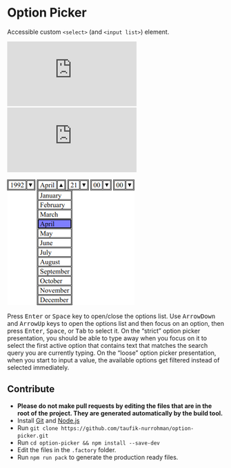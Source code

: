 Option Picker
=============

Accessible custom `<select>` (and `<input list>`) element.

![index.js](https://img.shields.io/github/size/taufik-nurrohman/option-picker/index.js?branch=main&color=%23f1e05a&label=index.js&labelColor=%231f2328&style=flat-square)
![index.min.js](https://img.shields.io/github/size/taufik-nurrohman/option-picker/index.min.js?branch=main&color=%23f1e05a&label=index.min.js&labelColor=%231f2328&style=flat-square)

<picture>
  <source media="(prefers-color-scheme: dark)" srcset="2.png">
  <source media="(prefers-color-scheme: light)" srcset="1.png">
  <img alt="Option Picker" src="1.png">
</picture>

Press <kbd>Enter</kbd> or <kbd>Space</kbd> key to open/close the options list. Use <kbd>ArrowDown</kbd> and
<kbd>ArrowUp</kbd> keys to open the options list and then focus on an option, then press <kbd>Enter</kbd>,
<kbd>Space</kbd>, or <kbd>Tab</kbd> to select it. On the “strict” option picker presentation, you should be able to type
away when you focus on it to select the first active option that contains text that matches the search query you are
currently typing. On the “loose” option picker presentation, when you start to input a value, the available options get
filtered instead of selected immediately.

Contribute
----------

 - **Please do not make pull requests by editing the files that are in the root of the project. They are generated
   automatically by the build tool.**
 - Install [Git](https://en.wikipedia.org/wiki/Git) and [Node.js](https://en.wikipedia.org/wiki/Node.js)
 - Run `git clone https://github.com/taufik-nurrohman/option-picker.git`
 - Run `cd option-picker && npm install --save-dev`
 - Edit the files in the `.factory` folder.
 - Run `npm run pack` to generate the production ready files.